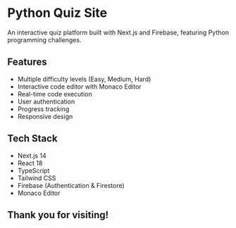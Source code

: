 # Python Quiz Site

An interactive quiz platform built with Next.js and Firebase, featuring Python programming challenges.

## Features

- Multiple difficulty levels (Easy, Medium, Hard)
- Interactive code editor with Monaco Editor
- Real-time code execution
- User authentication
- Progress tracking
- Responsive design

## Tech Stack

- Next.js 14
- React 18
- TypeScript
- Tailwind CSS
- Firebase (Authentication & Firestore)
- Monaco Editor

## Thank you for visiting!
